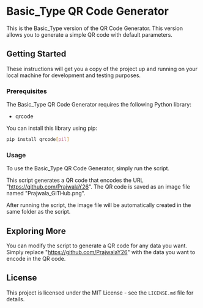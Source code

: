 # Basic_Type QR Code Generator

This is the Basic_Type version of the QR Code Generator. This version allows you to generate a simple QR code with default parameters.

## Getting Started

These instructions will get you a copy of the project up and running on your local machine for development and testing purposes.

### Prerequisites

The Basic_Type QR Code Generator requires the following Python library:

- qrcode

You can install this library using pip:

```bash
pip install qrcode[pil]
```

### Usage

To use the Basic_Type QR Code Generator, simply run the script.

This script generates a QR code that encodes the URL "https://github.com/PrajwalaY26". The QR code is saved as an image file named "Prajwala_GiTHub.png".

After running the script, the image file will be automatically created in the same folder as the script.

## Exploring More

You can modify the script to generate a QR code for any data you want. Simply replace "https://github.com/PrajwalaY26" with the data you want to encode in the QR code.

## License

This project is licensed under the MIT License - see the ```LICENSE.md``` file for details.
